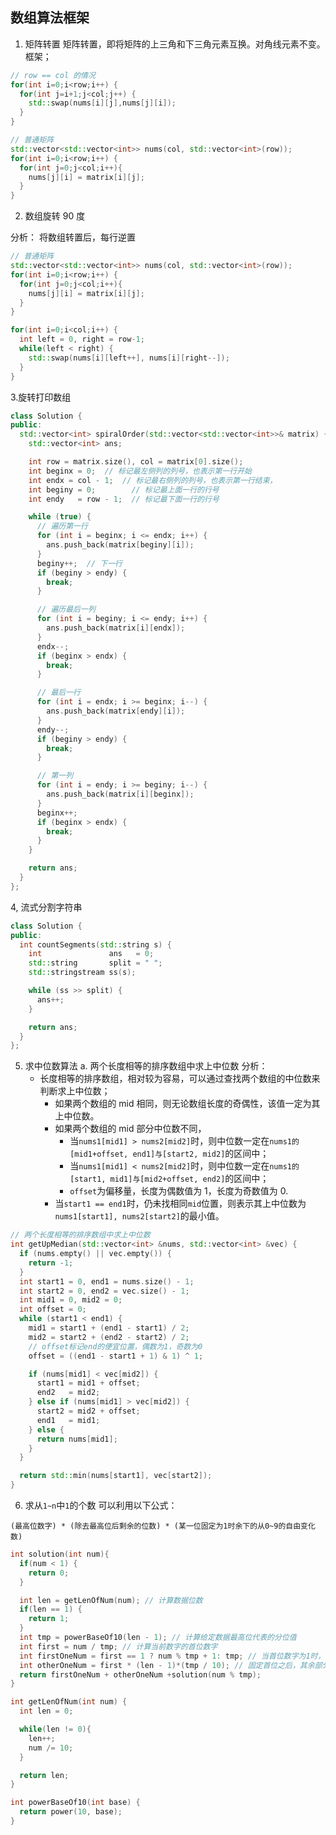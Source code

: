 ## 数组算法框架

1. 矩阵转置
   矩阵转置，即将矩阵的上三角和下三角元素互换。对角线元素不变。
   框架；

```cpp
// row == col 的情况
for(int i=0;i<row;i++) {
  for(int j=i+1;j<col;j++) {
    std::swap(nums[i][j],nums[j][i]);
  }
}

// 普通矩阵
std::vector<std::vector<int>> nums(col, std::vector<int>(row));
for(int i=0;i<row;i++) {
  for(int j=0;j<col;i++){
    nums[j][i] = matrix[i][j];
  }
}
```

2. 数组旋转 90 度

分析：
将数组转置后，每行逆置

```cpp
// 普通矩阵
std::vector<std::vector<int>> nums(col, std::vector<int>(row));
for(int i=0;i<row;i++) {
  for(int j=0;j<col;i++){
    nums[j][i] = matrix[i][j];
  }
}

for(int i=0;i<col;i++) {
  int left = 0, right = row-1;
  while(left < right) {
    std::swap(nums[i][left++], nums[i][right--]);
  }
}

```

3.旋转打印数组

```cpp
class Solution {
public:
  std::vector<int> spiralOrder(std::vector<std::vector<int>>& matrix) {
    std::vector<int> ans;

    int row = matrix.size(), col = matrix[0].size();
    int beginx = 0;  // 标记最左侧列的列号，也表示第一行开始
    int endx = col - 1;  // 标记最右侧列的列号，也表示第一行结束，
    int beginy = 0;        // 标记最上面一行的行号
    int endy   = row - 1;  // 标记最下面一行的行号

    while (true) {
      // 遍历第一行
      for (int i = beginx; i <= endx; i++) {
        ans.push_back(matrix[beginy][i]);
      }
      beginy++;  // 下一行
      if (beginy > endy) {
        break;
      }

      // 遍历最后一列
      for (int i = beginy; i <= endy; i++) {
        ans.push_back(matrix[i][endx]);
      }
      endx--;
      if (beginx > endx) {
        break;
      }

      // 最后一行
      for (int i = endx; i >= beginx; i--) {
        ans.push_back(matrix[endy][i]);
      }
      endy--;
      if (beginy > endy) {
        break;
      }

      // 第一列
      for (int i = endy; i >= beginy; i--) {
        ans.push_back(matrix[i][beginx]);
      }
      beginx++;
      if (beginx > endx) {
        break;
      }
    }

    return ans;
  }
};
```

4, 流式分割字符串

```cpp
class Solution {
public:
  int countSegments(std::string s) {
    int               ans   = 0;
    std::string       split = " ";
    std::stringstream ss(s);

    while (ss >> split) {
      ans++;
    }

    return ans;
  }
};
```

5. 求中位数算法
   a. 两个长度相等的排序数组中求上中位数
   分析：
   - 长度相等的排序数组，相对较为容易，可以通过查找两个数组的中位数来判断求上中位数；
     - 如果两个数组的 mid 相同，则无论数组长度的奇偶性，该值一定为其上中位数。
     - 如果两个数组的 mid 部分中位数不同，
       - 当`nums1[mid1] > nums2[mid2]`时，则中位数一定在`nums1的[mid1+offset, end1]与[start2, mid2]`的区间中；
       - 当`nums1[mid1] < nums2[mid2]`时，则中位数一定在`nums1的[start1, mid1]与[mid2+offset, end2]`的区间中；
       - `offset`为偏移量，长度为偶数值为 1，长度为奇数值为 0.
     - 当`start1 == end1`时，仍未找相同`mid`位置，则表示其上中位数为`nums1[start1], nums2[start2]`的最小值。

```cpp
// 两个长度相等的排序数组中求上中位数
int getUpMedian(std::vector<int> &nums, std::vector<int> &vec) {
  if (nums.empty() || vec.empty()) {
    return -1;
  }
  int start1 = 0, end1 = nums.size() - 1;
  int start2 = 0, end2 = vec.size() - 1;
  int mid1 = 0, mid2 = 0;
  int offset = 0;
  while (start1 < end1) {
    mid1 = start1 + (end1 - start1) / 2;
    mid2 = start2 + (end2 - start2) / 2;
    // offset标记end的便宜位置，偶数为1，奇数为0
    offset = ((end1 - start1 + 1) & 1) ^ 1;

    if (nums[mid1] < vec[mid2]) {
      start1 = mid1 + offset;
      end2   = mid2;
    } else if (nums[mid1] > vec[mid2]) {
      start2 = mid2 + offset;
      end1   = mid1;
    } else {
      return nums[mid1];
    }
  }

  return std::min(nums[start1], vec[start2]);
}
```

6. 求从`1~n`中`1`的个数
   可以利用以下公式：

```
(最高位数字) * (除去最高位后剩余的位数) * (某一位固定为1时余下的从0~9的自由变化数)
```

```cpp
int solution(int num){
  if(num < 1) {
    return 0;
  }

  int len = getLenOfNum(num); // 计算数据位数
  if(len == 1) {
    return 1;
  }
  int tmp = powerBaseOf10(len - 1); // 计算给定数据最高位代表的分位值
  int first = num / tmp; // 计算当前数字的首位数字
  int firstOneNum = first == 1 ? num % tmp + 1: tmp; // 当首位数字为1时，出现的1的次数仅为：当前数字与最高分位值余数+1，否则一定为当前最高分位值个数
  int otherOneNum = first * (len - 1)*(tmp / 10); // 固定首位之后，其余部分值为 tmp / 10
  return firstOneNum + otherOneNum +solution(num % tmp);
}

int getLenOfNum(int num) {
  int len = 0;

  while(len != 0){
    len++;
    num /= 10;
  }

  return len;
}

int powerBaseOf10(int base) {
  return power(10, base);
}

```
